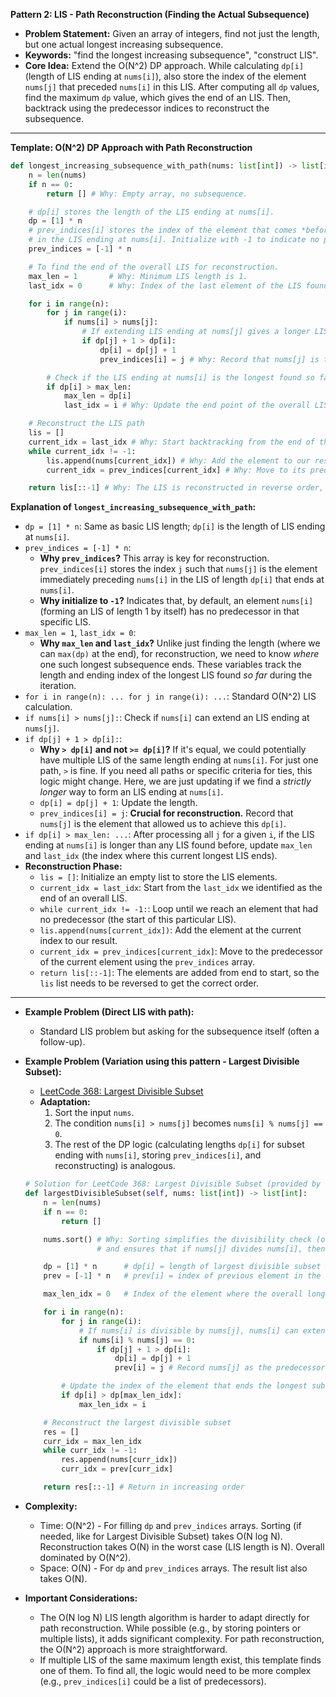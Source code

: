 **Pattern 2: LIS - Path Reconstruction (Finding the Actual Subsequence)**

- **Problem Statement:** Given an array of integers, find not just the length, but one actual longest increasing subsequence.
- **Keywords:** "find the longest increasing subsequence", "construct LIS".
- **Core Idea:** Extend the O(N^2) DP approach. While calculating `dp[i]` (length of LIS ending at `nums[i]`), also store the index of the element `nums[j]` that preceded `nums[i]` in this LIS. After computing all `dp` values, find the maximum `dp` value, which gives the end of an LIS. Then, backtrack using the predecessor indices to reconstruct the subsequence.

---

**Template: O(N^2) DP Approach with Path Reconstruction**

```python
def longest_increasing_subsequence_with_path(nums: list[int]) -> list[int]:
    n = len(nums)
    if n == 0:
        return [] # Why: Empty array, no subsequence.

    # dp[i] stores the length of the LIS ending at nums[i].
    dp = [1] * n
    # prev_indices[i] stores the index of the element that comes *before* nums[i]
    # in the LIS ending at nums[i]. Initialize with -1 to indicate no predecessor.
    prev_indices = [-1] * n

    # To find the end of the overall LIS for reconstruction.
    max_len = 1       # Why: Minimum LIS length is 1.
    last_idx = 0      # Why: Index of the last element of the LIS found so far. Initialize to 0 assuming first element is LIS of length 1.

    for i in range(n):
        for j in range(i):
            if nums[i] > nums[j]:
                # If extending LIS ending at nums[j] gives a longer LIS for nums[i]
                if dp[j] + 1 > dp[i]:
                    dp[i] = dp[j] + 1
                    prev_indices[i] = j # Why: Record that nums[j] is the predecessor of nums[i].

        # Check if the LIS ending at nums[i] is the longest found so far.
        if dp[i] > max_len:
            max_len = dp[i]
            last_idx = i # Why: Update the end point of the overall LIS.

    # Reconstruct the LIS path
    lis = []
    current_idx = last_idx # Why: Start backtracking from the end of the longest LIS.
    while current_idx != -1:
        lis.append(nums[current_idx]) # Why: Add the element to our result.
        current_idx = prev_indices[current_idx] # Why: Move to its predecessor.

    return lis[::-1] # Why: The LIS is reconstructed in reverse order, so reverse it.

```

**Explanation of `longest_increasing_subsequence_with_path`:**

- `dp = [1] * n`: Same as basic LIS length; `dp[i]` is the length of LIS ending at `nums[i]`.
- `prev_indices = [-1] * n`:
  - **Why `prev_indices`?** This array is key for reconstruction. `prev_indices[i]` stores the index `j` such that `nums[j]` is the element immediately preceding `nums[i]` in the LIS of length `dp[i]` that ends at `nums[i]`.
  - **Why initialize to `-1`?** Indicates that, by default, an element `nums[i]` (forming an LIS of length 1 by itself) has no predecessor in that specific LIS.
- `max_len = 1`, `last_idx = 0`:
  - **Why `max_len` and `last_idx`?** Unlike just finding the length (where we can `max(dp)` at the end), for reconstruction, we need to know _where_ one such longest subsequence ends. These variables track the length and ending index of the longest LIS found _so far_ during the iteration.
- `for i in range(n): ... for j in range(i): ...`: Standard O(N^2) LIS calculation.
- `if nums[i] > nums[j]:`: Check if `nums[i]` can extend an LIS ending at `nums[j]`.
- `if dp[j] + 1 > dp[i]:`:
  - **Why `> dp[i]` and not `>= dp[i]`?** If it's equal, we could potentially have multiple LIS of the same length ending at `nums[i]`. For just one path, `>` is fine. If you need all paths or specific criteria for ties, this logic might change. Here, we are just updating if we find a _strictly longer_ way to form an LIS ending at `nums[i]`.
  - `dp[i] = dp[j] + 1`: Update the length.
  - `prev_indices[i] = j`: **Crucial for reconstruction.** Record that `nums[j]` is the element that allowed us to achieve this `dp[i]`.
- `if dp[i] > max_len: ...`: After processing all `j` for a given `i`, if the LIS ending at `nums[i]` is longer than any LIS found before, update `max_len` and `last_idx` (the index where this current longest LIS ends).
- **Reconstruction Phase:**
  - `lis = []`: Initialize an empty list to store the LIS elements.
  - `current_idx = last_idx`: Start from the `last_idx` we identified as the end of an overall LIS.
  - `while current_idx != -1:`: Loop until we reach an element that had no predecessor (the start of this particular LIS).
  - `lis.append(nums[current_idx])`: Add the element at the current index to our result.
  - `current_idx = prev_indices[current_idx]`: Move to the predecessor of the current element using the `prev_indices` array.
  - `return lis[::-1]`: The elements are added from end to start, so the `lis` list needs to be reversed to get the correct order.

---

- **Example Problem (Direct LIS with path):**
  - Standard LIS problem but asking for the subsequence itself (often a follow-up).
- **Example Problem (Variation using this pattern - Largest Divisible Subset):**

  - [LeetCode 368: Largest Divisible Subset](https://leetcode.com/problems/largest-divisible-subset/)
  - **Adaptation:**
    1.  Sort the input `nums`.
    2.  The condition `nums[i] > nums[j]` becomes `nums[i] % nums[j] == 0`.
    3.  The rest of the DP logic (calculating lengths `dp[i]` for subset ending with `nums[i]`, storing `prev_indices[i]`, and reconstructing) is analogous.

  ```python
  # Solution for LeetCode 368: Largest Divisible Subset (provided by user, fits this pattern)
  def largestDivisibleSubset(self, nums: list[int]) -> list[int]:
      n = len(nums)
      if n == 0:
          return []

      nums.sort() # Why: Sorting simplifies the divisibility check (only need to check nums[i] % nums[j] if j < i)
                  # and ensures that if nums[j] divides nums[i], then nums[j] <= nums[i].

      dp = [1] * n      # dp[i] = length of largest divisible subset ending with nums[i]
      prev = [-1] * n   # prev[i] = index of previous element in the LDS ending with nums[i]

      max_len_idx = 0   # Index of the element where the overall longest divisible subset ends

      for i in range(n):
          for j in range(i):
              # If nums[i] is divisible by nums[j], nums[i] can extend the subset ending at nums[j]
              if nums[i] % nums[j] == 0:
                  if dp[j] + 1 > dp[i]:
                      dp[i] = dp[j] + 1
                      prev[i] = j # Record nums[j] as the predecessor

          # Update the index of the element that ends the longest subset found so far
          if dp[i] > dp[max_len_idx]:
              max_len_idx = i

      # Reconstruct the largest divisible subset
      res = []
      curr_idx = max_len_idx
      while curr_idx != -1:
          res.append(nums[curr_idx])
          curr_idx = prev[curr_idx]

      return res[::-1] # Return in increasing order
  ```

- **Complexity:**
  - Time: O(N^2) - For filling `dp` and `prev_indices` arrays. Sorting (if needed, like for Largest Divisible Subset) takes O(N log N). Reconstruction takes O(N) in the worst case (LIS length is N). Overall dominated by O(N^2).
  - Space: O(N) - For `dp` and `prev_indices` arrays. The result list also takes O(N).
- **Important Considerations:**
  - The O(N log N) LIS length algorithm is harder to adapt directly for path reconstruction. While possible (e.g., by storing pointers or multiple lists), it adds significant complexity. For path reconstruction, the O(N^2) approach is more straightforward.
  - If multiple LIS of the same maximum length exist, this template finds one of them. To find all, the logic would need to be more complex (e.g., `prev_indices[i]` could be a list of predecessors).
